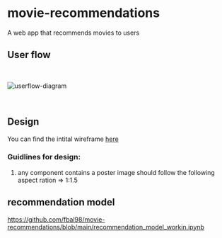 # movie-recommendations
A web app that recommends movies to users

## User flow
</br>

![userflow-diagram](https://user-images.githubusercontent.com/67644700/148216285-6ef10813-eba6-472e-b26b-a6efe32e7788.png)

 </br>
 
## Design
  You can find the intital wireframe [here](https://www.figma.com/file/iRsEnmVpQE0yEYnmgXr2kD/Movie-Recommendation?node-id=0%3A1)
  
  ### Guidlines for design:
  1. any component contains a poster image should follow the following aspect ration => 1:1.5

## recommendation model
https://github.com/fbal98/movie-recommendations/blob/main/recommendation_model_workin.ipynb
